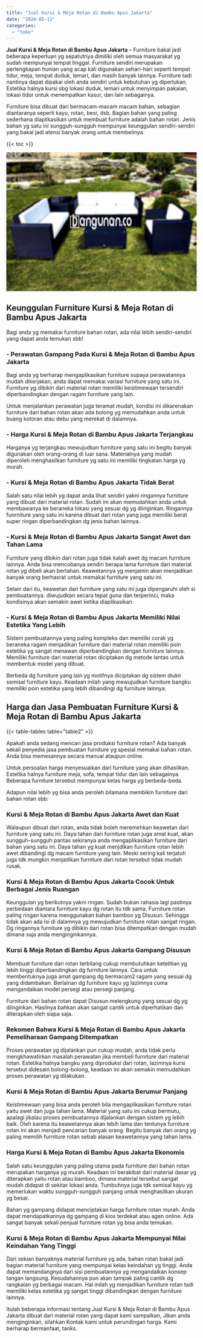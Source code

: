 ```yaml
---
title: "Jual Kursi & Meja Rotan di Bambu Apus Jakarta"
date: "2024-05-12"
categories: 
  - "toko"
---
```


**Jual Kursi & Meja Rotan di Bambu Apus Jakarta** – Furniture bakal jadi beberapa keperluan yg sepatutnya dimiliki oleh semua masyarakat yg sudah mempunyai tempat tinggal. Furniture sendiri merupakan perlengkapan hunian yang acap kali digunakan sehari-hari seperti tempat tidur, meja, tempat duduk, lemari, dan masih banyak lainnya. Furniture tadi nantinya dapat dipakai oleh anda sendiri untuk kebutuhan yg diperlukan. Estetika halnya kursi sbg lokasi duduk, lemari untuk menyimpan pakaian, lokasi tidur untuk menempatkan kasur, dan lain sebagainya.

Furniture bisa dibuat dari bermacam-macam macam bahan, sebagian diantaranya seperti kayu, rotan, besi, dsb. Bagian bahan yang paling sederhana diaplikasikan untuk membuat furniture adalah bahan rotan. Jenis bahan yg satu ini sungguh-sungguh mempunyai keunggulan sendiri-sendiri yang bakal jadi atensi banyak orang untuk membelinya.

{{< toc >}}

![Jual Kursi & Meja Rotan di Bambu Apus Jakarta](/images/kursi-meja-rotan-murah47.png)

## Keunggulan Furniture Kursi & Meja Rotan di Bambu Apus Jakarta

Bagi anda yg memakai furniture bahan rotan, ada nilai lebih sendiri-sendiri yang dapat anda temukan sbb!

### \- Perawatan Gampang Pada Kursi & Meja Rotan di Bambu Apus Jakarta

Bagi anda yg berharap mengaplikasikan furniture supaya perawatannya mudah dikerjakan, anda dapat memakai variasi furniture yang satu ini. Furniture yg dibikin dari material rotan memiliki keistimewaan tersendiri diperbandingkan dengan ragam furniture yang lain.

Untuk menjalankan perawatan juga teramat mudah, kondisi ini dikarenakan furniture dari bahan rotan akan ada bolong yg memudahkan anda untuk buang kotoran atau debu yang merekat di dalamnya.

### \- Harga Kursi & Meja Rotan di Bambu Apus Jakarta Terjangkau

Harganya yg terjangkau mewujudkan furniture yang satu ini begitu banyak digunakan oleh orang-orang di luar sana. Materialnya yang mudah diperoleh menghasilkan furniture yg satu ini memiliki tingkatan harga yg murah.

### \- Kursi & Meja Rotan di Bambu Apus Jakarta Tidak Berat

Salah satu nilai lebih yg dapat anda lihat sendiri yakni ringannya furniture yang dibuat dari material rotan. Sudah ini akan memudahkan anda untuk membawanya ke beraneka lokasi yang sesuai dg yg diinginkan. Ringannya funrniture yang satu ini karena dibuat dari rotan yang juga memiliki berat super ringan diperbandingkan dg jenis bahan lainnya.

### \- Kursi & Meja Rotan di Bambu Apus Jakarta Sangat Awet dan Tahan Lama

Furniture yang dibikin dari rotan juga tidak kalah awet dg macam furniture lainnya. Anda bisa mencobanya sendiri berapa lama furniture dari material rotan yg dibeli akan bertahan. Keawetannya yg menjamin akan menjadikan banyak orang berhasrat untuk memakai furniture yang satu ini.

Selain dari itu, keawetan dari furniture yang satu ini juga dipengaruhi oleh si pembuatannya. diwujudkan secara tepat guna dan terperinci, maka kondisinya akan semakin awet ketika diaplikasikan.

### \- Kursi & Meja Rotan di Bambu Apus Jakarta Memiliki Nilai Estetika Yang Lebih

Sistem pembuatannya yang paling kompleks dan memiliki corak yg beraneka ragam menjadikan furniture dari material rotan memiliki poin estetika yg sangat menawan diperbandingkan dengan furniture lainnya. Memiliki furniture dari material rotan diciptakan dg metode lantas untuk membentuk model yang dibuat.

Berbeda dg furniture yang lain yg motifnya diciptakan dg sistem diukir semisal furniture kayu. Keadaan inilah yang mewujudkan furniture bangku memiliki poin estetika yang lebih dibandingi dg furniture lainnya.

## Harga dan Jasa Pembuatan Furniture Kursi & Meja Rotan di Bambu Apus Jakarta

{{< table-tables table="table2" >}}

Apakah anda sedang mencari jasa produksi furniture rotan? Ada banyak sekali penyedia jasa pembuatan furniture yg spesial memakai bahan rotan. Anda bisa memesannya secara manual ataupun online.

Untuk persoalan harga menyesuaikan dari furniture yang akan dihasilkan. Estetika halnya furniture meja, sofa, tempat tidur dan lain sebagainya. Beberapa furniture tersebut mempunyai kelas harga yg berbeda-beda.

Adapun nilai lebih yg bisa anda peroleh bilamana membikin furniture dari bahan rotan sbb:

### Kursi & Meja Rotan di Bambu Apus Jakarta Awet dan Kuat

Walaupun dibuat dari rotan, anda tidak boleh meremehkan keawetan dari furniture yang satu ini. Daya tahan dari furniture rotan juga amat kuat, akan sungguh-sungguh pantas sekiranya anda mengaplikasikan furniture dari bahan yang satu ini. Daya tahan yg kuat menjdikan furniture rotan lebih awet dibandingi dg macam furniture yang lain. Meski sering kali terjatuh juga tdk mungkin menjadikan furniture dari rotan tersebut tidak mudah rusak.

### Kursi & Meja Rotan di Bambu Apus Jakarta Cocok Untuk Berbagai Jenis Ruangan

Keunggulan yg berikutnya yakni ringan. Sudah bukan rahasia lagi pastinya perbedaan diantara furniture kayu dg rotan itu tdk sama. Furniture rotan paling ringan karena menggunakan bahan bamboo yg Disusun. Sehingga tidak akan ada isi di dalamnya yg mewujudkan furniture rotan sangat ringan. Dg ringannya furniture yg dibikin dari rotan bisa ditempatkan dengan mudah dimana saja anda menginginkannya.

### Kursi & Meja Rotan di Bambu Apus Jakarta Gampang Disusun

Membuat furniture dari rotan terbilang cukup membutuhkan ketelitian yg lebih tinggi diperbandingkan dg furniture lainnya. Cara untuk membentuknya juga amat gampang dg bermacam2 ragam yang sesuai dg yang didambakan. Berlainan dg furniture kayu yg lazimnya cuma mengandalkan model persegi atau persegi panjang.

Furniture dari bahan rotan dapat Disusun melengkung yang sesuai dg yg diinginkan. Hasilnya bahkan akan sangat cantik untuk diperhatikan dan diterapkan oleh siapa saja.

### Rekomen Bahwa Kursi & Meja Rotan di Bambu Apus Jakarta Pemeliharaan Gampang Ditempatkan

Proses perawatan yg dijalankan pun cukup mudah, anda tidak perlu mengkhawatirkan masalah perawatan jika membeli furniture dari material rotan. Estetika halnya bangku yang diproduksi dari rotan, lazimnya kursi tersebut didesain bolong-bolong, keadaan ini akan semakin memudahkan proses perawatan yg dilakukan.

### Kursi & Meja Rotan di Bambu Apus Jakarta Berumur Panjang

Keistimewaan yang bisa anda peroleh bila mengaplikasikan furniture rotan yaitu awet dan juga tahan lama. Material yang satu ini cukup bermutu, apalagi jikalau proses pembuatannya dijalankan dengan sistem yg lebih baik. Oleh karena itu keawetannya akan lebih lama dan tentunya furniture rotan ini akan menjadi pencarian banyak orang. Begitu banyak dari orang yg paling memilih furniture rotan sebab alasan keawetannya yang tahan lama.

### Harga Kursi & Meja Rotan di Bambu Apus Jakarta Ekonomis

Salah satu keunggulan yang paling utama pada furniture dari bahan rotan merupakan harganya yg murah. Keadaan ini berakibat dari material dasar yg diterapkan yaitu rotan atau bamboo, dimana material tersebut sangat mudah didapat di sekitar lokasi anda. Tumbuhnya juga tdk semisal kayu yg memerlukan waktu sungguh-sungguh panjang untuk menghasilkan ukuran yg besar.

Bahan yg gampang didapat menciptakan harga furniture rotan murah. Anda dapat mendapatkannya dg gampang di kios terdekat atau agen online. Ada sangat banyak sekali penjual furniture rotan yg bisa anda temukan.

### Kursi & Meja Rotan di Bambu Apus Jakarta Mempunyai Nilai Keindahan Yang Tinggi

Dari sekian banyaknya material furniture yg ada, bahan rotan bakal jadi bagian material furniture yang mempunyai kelas keindahan yg tinggi. Anda dapat memandangnya dari sisi pembuatannya yg mengandalkan konsep tangan langsung. Kesudahannya pun akan tampak paling cantik dg rangkaian yg berbagai macam. Hal inilah yg menjadikan furniture rotan tadi memiliki kelas estetika yg sangat tinggi dibandingkan dengan furniture lainnya.

Itulah beberapa informasi tentang Jual Kursi & Meja Rotan di Bambu Apus Jakarta dibuat dari material rotan yang dapat kami sampaikan, Jikan anda menginginkan, silahkan Kontak kami untuk perundingan harga. Kami berharap bermanfaat, tanks.
